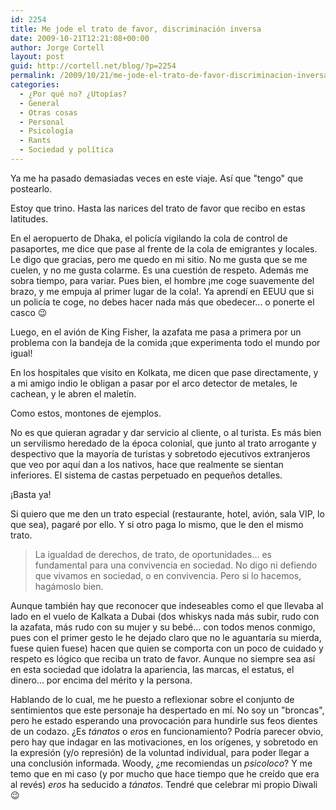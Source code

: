 ```yaml
---
id: 2254
title: Me jode el trato de favor, discriminación inversa
date: 2009-10-21T12:21:08+00:00
author: Jorge Cortell
layout: post
guid: http://cortell.net/blog/?p=2254
permalink: /2009/10/21/me-jode-el-trato-de-favor-discriminacion-inversa/
categories:
  - ¿Por qué no? ¿Utopías?
  - General
  - Otras cosas
  - Personal
  - Psicología
  - Rants
  - Sociedad y polí­tica
---
```

Ya me ha pasado demasiadas veces en este viaje. Así que "tengo" que postearlo.

Estoy que trino. Hasta las narices del trato de favor que recibo en estas latitudes.

En el aeropuerto de Dhaka, el policía vigilando la cola de control de pasaportes, me dice que pase al frente de la cola de emigrantes y locales. Le digo que gracias, pero me quedo en mi sitio. No me gusta que se me cuelen, y no me gusta colarme. Es una cuestión de respeto. Además me sobra tiempo, para variar. Pues bien, el hombre ¡me coge suavemente del brazo, y me empuja al primer lugar de la cola!. Ya aprendí en EEUU que si un policía te coge, no debes hacer nada más que obedecer... o ponerte el casco 😉

Luego, en el avión de King Fisher, la azafata me pasa a primera por un problema con la bandeja de la comida ¡que experimenta todo el mundo por igual!

En los hospitales que visito en Kolkata, me dicen que pase directamente, y a mi amigo indio le obligan a pasar por el arco detector de metales, le cachean, y le abren el maletín.

Como estos, montones de ejemplos.

No es que quieran agradar y dar servicio al cliente, o al turista. Es más bien un servilismo heredado de la época colonial, que junto al trato arrogante y despectivo que la mayoría de turistas y sobretodo ejecutivos extranjeros que veo por aquí dan a los nativos, hace que realmente se sientan inferiores. El sistema de castas perpetuado en pequeños detalles.

¡Basta ya!

Si quiero que me den un trato especial (restaurante, hotel, avión, sala VIP, lo que sea), pagaré por ello. Y si otro paga lo mismo, que le den el mismo trato.

> La igualdad de derechos, de trato, de oportunidades... es fundamental para una convivencia en sociedad. No digo ni defiendo que vivamos en sociedad, o en convivencia. Pero si lo hacemos, hagámoslo bien.

Aunque también hay que reconocer que indeseables como el que llevaba al lado en el vuelo de Kalkata a Dubai (dos whiskys nada más subir, rudo con la azafata, más rudo con su mujer y su bebé... con todos menos conmigo, pues con el primer gesto le he dejado claro que no le aguantaría su mierda, fuese quien fuese) hacen que quien se comporta con un poco de cuidado y respeto es lógico que reciba un trato de favor. Aunque no siempre sea así en esta sociedad que idolatra la apariencia, las marcas, el estatus, el dinero... por encima del mérito y la persona.

Hablando de lo cual, me he puesto a reflexionar sobre el conjunto de sentimientos que este personaje ha despertado en mí. No soy un "broncas", pero he estado esperando una provocación para hundirle sus feos dientes de un codazo. ¿Es _tánatos_ o _eros_ en funcionamiento? Podría parecer obvio, pero hay que indagar en las motivaciones, en los orígenes, y sobretodo en la expresión (y/o represión) de la voluntad individual, para poder llegar a una conclusión informada. Woody, ¿me recomiendas un _psicoloco_? Y me temo que en mi caso (y por mucho que hace tiempo que he creído que era al revés) _eros_ ha seducido a _tánatos_. Tendré que celebrar mi propio Diwali 😉